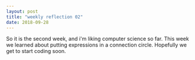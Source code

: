 ```yaml
---
layout: post
title: "weekly reflection 02"
date: 2018-09-28
---
```


So it is the second week, and i'm liking computer science so far. This week we learned about putting expressions in a connection circle. Hopefully we get to start coding soon.
